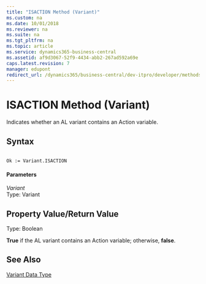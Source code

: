 ```yaml
---
title: "ISACTION Method (Variant)"
ms.custom: na
ms.date: 10/01/2018
ms.reviewer: na
ms.suite: na
ms.tgt_pltfrm: na
ms.topic: article
ms.service: dynamics365-business-central
ms.assetid: af9d3067-52f9-4434-abb2-267ad592a69e
caps.latest.revision: 7
manager: edupont
redirect_url: /dynamics365/business-central/dev-itpro/developer/methods-auto/library
---
```


 

# ISACTION Method (Variant)
Indicates whether an AL variant contains an Action variable.  
  
## Syntax  
  
```  
  
Ok := Variant.ISACTION  
```  
  
#### Parameters  
 *Variant*  
 Type: Variant  
  
## Property Value/Return Value  
 Type: Boolean  
  
 **True** if the AL variant contains an Action variable; otherwise, **false**.  
  
## See Also  
 [Variant Data Type](../datatypes/devenv-variant-data-type.md)